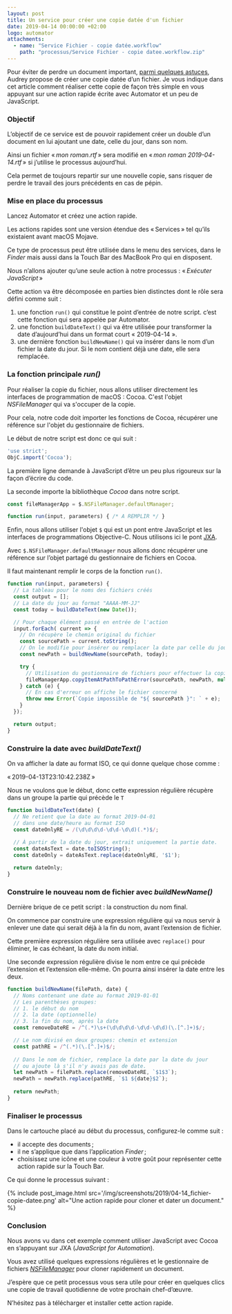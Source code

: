 ```yaml
---
layout: post
title: Un service pour créer une copie datée d'un fichier
date: 2019-04-14 00:00:00 +02:00
logo: automator
attachments: 
  - name: "Service Fichier - copie datée.workflow"
    path: "processus/Service Fichier - copie datee.workflow.zip"
---
```


Pour éviter de perdre un document important, [parmi quelques astuces][1], 
Audrey propose de créer une copie datée d’un fichier.
Je vous indique dans cet article comment réaliser cette copie de façon très 
simple en vous appuyant sur une action rapide
écrite avec Automator et un peu de JavaScript.

### Objectif

L’objectif de ce service est de pouvoir rapidement créer un
double d’un document en lui ajoutant une date, celle du jour,
dans son nom.

Ainsi un fichier « _mon roman.rtf_ » sera modifié en « _mon roman 2019-04-14.rtf_ »
si j’utilise le processus aujourd’hui.

Cela permet de toujours repartir sur une nouvelle copie, sans risquer de perdre
le travail des jours précédents en cas de pépin.

### Mise en place du processus

Lancez Automator et créez une action rapide.

Les actions rapides sont une version étendue des « Services » tel qu’ils
existaient avant macOS Mojave.

Ce type de processus peut être utilisée dans le menu des services, 
dans le _Finder_ mais aussi dans la Touch Bar des MacBook Pro qui en disposent.

Nous n’allons ajouter qu’une seule action à notre processus :
« _Exécuter JavaScript_ »

Cette action va être décomposée en parties bien distinctes dont le rôle
sera défini comme suit :

1. une fonction `run()` qui constitue le point d’entrée de notre script.
   c’est cette fonction qui sera appelée par Automator.
2. une fonction `buildDateText()` qui va être utilisée pour transformer la
   date d’aujourd’hui dans un format court « 2019-04-14 ».
3. une dernière fonction `buildNewName()` qui va insérer dans le nom d’un 
   fichier la date du jour. Si le nom contient déjà une date, elle sera 
   remplacée.

### La fonction principale _run()_

Pour réaliser la copie du fichier, nous allons utiliser directement
les interfaces de programmation de macOS : Cocoa.
C'est l'objet _NSFileManager_ qui va s'occuper de la copie.

Pour cela, notre code doit importer les fonctions de Cocoa,
récupérer une référence sur l'objet du gestionnaire de fichiers.

Le début de notre script est donc ce qui suit :

```javascript
'use strict';
ObjC.import('Cocoa');
```

La première ligne demande à JavaScript d’être un peu plus rigoureux sur
la façon d’écrire du code.

La seconde importe la bibliothèque _Cocoa_ dans notre script.

```javascript
const fileManagerApp = $.NSFileManager.defaultManager;

function run(input, parameters) { /* A REMPLIR */ }
```

Enfin, nous allons utiliser l'objet `$` qui est un pont entre JavaScript
et les interfaces de programmations Objective-C. Nous utilisons ici
le pont [JXA](https://en.wikipedia.org/wiki/AppleScript#JavaScript_for_Automation).

Avec `$.NSFileManager.defaultManager` nous allons donc récupérer une référence
sur l’objet partagé du gestionnaire de fichiers en Cocoa.

Il faut maintenant remplir le corps de la fonction `run()`.

```javascript
function run(input, parameters) {
  // La tableau pour le noms des fichiers créés
  const output = [];
  // La date du jour au format "AAAA-MM-JJ"
  const today = buildDateText(new Date());

  // Pour chaque élément passé en entrée de l'action
  input.forEach( current => {
    // On récupère le chemin original du fichier
    const sourcePath = current.toString();
    // On le modifie pour insérer ou remplacer la date par celle du jour
    const newPath = buildNewName(sourcePath, today);

    try {
      // Utilisation du gestionnaire de fichiers pour effectuer la copie
      fileManagerApp.copyItemAtPathToPathError(sourcePath, newPath, null);
    } catch (e) {
      // En cas d'erreur on affiche le fichier concerné
      throw new Error(`Copie impossible de "${ sourcePath }": ` + e);
    }
  });

  return output;
}
```

### Construire la date avec _buildDateText()_

On va afficher la date au format ISO, ce qui donne quelque chose comme :

  « 2019-04-13T23:10:42.238Z »

Nous ne voulons que le début, donc cette expression régulière 
récupère dans un groupe la partie qui précède le `T`

```javascript
function buildDateText(date) {
  // Ne retient que la date au format 2019-04-01 
  // dans une date/heure au format ISO
  const dateOnlyRE = /(\d\d\d\d-\d\d-\d\d)(.*)$/;
	
  // À partir de la date du jour, extrait uniquement la partie date.
  const dateAsText = date.toISOString();
  const dateOnly = dateAsText.replace(dateOnlyRE, '$1');

  return dateOnly;	
}
```

### Construire le nouveau nom de fichier avec _buildNewName()_

Dernière brique de ce petit script : la construction du nom final.

On commence par construire une expression régulière qui va nous servir 
à enlever une date qui serait déjà à la fin du nom, avant l’extension de fichier.

Cette première expression régulière sera utilisée avec `replace()` pour
éliminer, le cas échéant, la date du nom initial.

Une seconde expression régulière divise le nom entre ce qui précède l’extension
et l’extension elle-même. On pourra ainsi insérer la date entre les deux.

```javascript
function buildNewName(filePath, date) {
  // Noms contenant une date au format 2019-01-01
  // Les parenthèses groupes:
  // 1. le début du nom
  // 2. la date (optionnelle)
  // 3. la fin du nom, après la date
  const removeDateRE = /^(.*)\s+(\d\d\d\d-\d\d-\d\d)(\.[^.]+)$/;

  // Le nom divisé en deux groupes: chemin et extension
  const pathRE = /^(.*)(\.[^.]+)$/;
		
  // Dans le nom de fichier, remplace la date par la date du jour
  // ou ajoute là s'il n'y avais pas de date.
  let newPath = filePath.replace(removeDateRE, `$1$3`);
  newPath = newPath.replace(pathRE, `$1 ${date}$2`);
	
  return newPath;
}
```

### Finaliser le processus

Dans le cartouche placé au début du processus, configurez-le comme suit :

- il accepte des documents ;
- il ne s’applique que dans l’application _Finder_ ;
- choisissez une icône et une couleur à votre goût pour représenter cette
  action rapide sur la Touch Bar.

Ce qui donne le processus suivant :

{% include post_image.html 
    src='/img/screenshots/2019/04-14_fichier-copie-datee.png' 
    alt="Une action rapide pour cloner et dater un document." %}


### Conclusion

Nous avons vu dans cet exemple comment utiliser JavaScript avec Cocoa
en s’appuyant sur JXA (_JavaScript for Automation_).

Vous avez utilisé quelques expressions régulières et le gestionnaire de fichiers
[_NSFileManager_][2] pour cloner rapidement un document.

J’espère que ce petit processus vous sera utile pour créer en quelques clics
une copie de travail quotidienne de votre prochain chef-d’œuvre.

N’hésitez pas à télécharger et installer cette action rapide.

[1]: https://twitter.com/AudreyCouleau/status/1116994526051278849
[2]: https://developer.apple.com/documentation/foundation/nsfilemanager